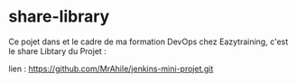 # share-library


Ce pojet dans et le cadre de ma formation DevOps chez Eazytraining, c'est le share Libtary du Projet :

lien : https://github.com/MrAhile/jenkins-mini-projet.git

